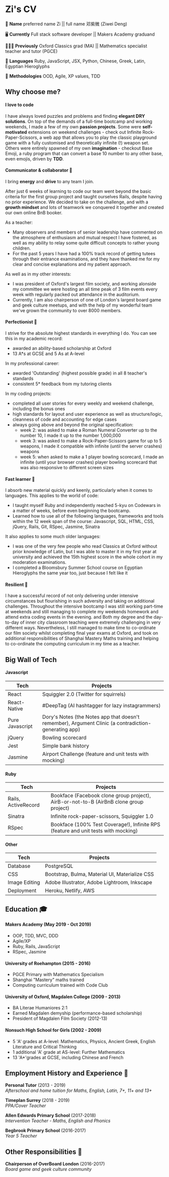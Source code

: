 # Zi's CV



🐝 **Name** preferred name Zi || full name 邓紫微 (Ziwei Deng)

🖥️ **Currently**  Full stack software developer || Makers Academy graduand

👩🏻‍🏫 **Previously** Oxford Classics grad (MA) || Mathematics specialist teacher and tutor (PGCE)

💬 **Languages**  Ruby, JavaScript, JSX, Python, Chinese, Greek, Latin, Egyptian Hieroglyphs

🔬 **Methodologies** OOD, Agile, XP values, TDD

## Why choose me?

#### I love to code

I have always loved puzzles and problems and finding **elegant DRY solutions**. On top of the demands of a full-time bootcamp and working weekends, I made a few of my own **passion projects**.  Some were **self-motivated** extensions on weekend challenges - check out Infinite Rock-Paper-Scissors, a web app that allows you to play the classic playground game with a fully customised and theoretically infinite (!) weapon set. Others were entirely spawned of my own **imagination** - checkout Base Emoji, a ruby program that can convert a base 10 number to any other base, even emojis, driven by **TDD**.

#### Communicator & collaborator 👥

I bring **energy** and **drive** to any team I join.

After just 6 weeks of learning to code our team went beyond the basic criteria for the first group project and taught ourselves Rails, despite having no prior experience. We decided to take on the challenge, and with a **growth mindset** and lots of teamwork we conquered it together and created our own online BnB booker.

As a teacher:
- Many observers and members of senior leadership have commented on the atmosphere of enthusiasm and mutual respect I have fostered, as well as my ability to relay some quite difficult concepts to rather young children.
- For the past 5 years I have had a 100% track record of getting tutees through their entrance examinations, and they have thanked me for my clear and concise explanations and my patient approach.

As well as in my other interests:
- I was president of Oxford's largest film society, and working alonside my committee we were hosting an all time peak of 3 film events every week with regularly packed out attendance in the auditorium.
- Currently, I am also chairperson of one of London's largest board game and geek culture meetups, and with the help of my wonderful team we've grown the community to over 8000 members.

#### Perfectionist 💯

I strive for the absolute highest standards in everything I do. You can see this in my academic record:
- awarded an ability-based scholarship at Oxford
- 13 A*s at GCSE and 5 As at A-level

In my professional career:
- awarded 'Outstanding' (highest possible grade) in all 8 teacher's standards
- consistent 5* feedback from my tutoring clients

In my coding projects:
- completed all user stories for every weekly and weekend challenge, including the bonus ones
- high standards for layout and user experience as well as structure/logic, cleanness of code and accounting for edge cases
- always going above and beyond the original specification:
  - week 2: was asked to make a Roman Numeral Converter up to the number 10, I made it up to the number 1,000,000
  - week 3: was asked to make a Rock-Paper-Scissors game for up to 5 weapons, I made it compatible with infinite (until the server crashes) weapons
  - week 5: when asked to make a 1 player bowling scorecard, I made an infinite (until your browser crashes) player bowling scorecard that was also responsive to different screen sizes


#### Fast learner 🧽

I absorb new material quickly and keenly, particularly when it comes to languages. This applies to the world of code:
- I taught myself Ruby and independently reached 5-kyu on Codewars in a matter of weeks, before even beginning the bootcamp.
- Learned how to use all of the following languages, frameworks and tools within the 12 week span of the course: Javascript, SQL, HTML, CSS, jQuery, Rails, Git, RSpec, Jasmine, Sinatra

It also applies to some much older languages:
- I was one of the very few people who read Classics at Oxford without prior knowledge of Latin, but I was able to master it in my first year at university and achieved the 15th highest score in the whole cohort in my moderation examinations.
- I completed a Bloomsbury Summer School course on Egyptian Hieroglyphs the same year too, just because I felt like it



#### Resilient 💎

I have a successful record of not only delivering under intensive circumstances but flourishing in such adversity and taking on additional challenges. Throughout the intensive bootcamp I was still working part-time at weekends and still managing to complete my weekends homework and attend extra coding events in the evening. and Both my degree and the day-to-day of inner city classroom teaching were extremely challenging in very different ways. Nevertheless, I still managed to make time to co-ordinate our film society whilst completing final year exams at Oxford, and took on additional responsibilities of Shanghai Mastery Maths training and helping to co-ordinate the computing curriculum in my time as a teacher.

## Big Wall of Tech

#### Javascript

| Tech | Projects |
|-------------------------|-----------------------------------|
| React | Squiggler 2.0 (Twitter for squirrels) |
| React-Native | #DeepTag (AI hashtagger for lazy instagrammers) |
| Pure Javascript | Dory's Notes (the Notes app that doesn't remember), Argument Clinic (a contradiction-generating app) |
| jQuery | Bowling scorecard |
| Jest | Simple bank history |
| Jasmine | Airport Challenge (feature and unit tests with mocking)|


#### Ruby

| Tech | Projects |
|-------------------------|-----------------------------------|
| Rails, ActiveRecord | Bookface (Facebook clone group project), AirB-or-not-to-B (AirBnB clone group project) |
| Sinatra | Infinite rock-paper-scissors, Squiggler 1.0 |
| RSpec | Bookface (100% Test Coverage!), Infinite RPS (feature and unit tests with mocking)|

#### Other
| Tech | Projects |
|-------------------------|-----------------------------------|
| Database | PostgreSQL |
| CSS | Bootstrap, Bulma, Material UI, Materialize CSS |
| Image Editing | Adobe Illustrator, Adobe Lightroom, Inkscape |
| Deployment | Heroku, Netlify, AWS |



## Education 🎓

#### Makers Academy (May 2019 - Oct 2019)
- OOP, TDD, MVC, DDD
- Agile/XP
- Ruby, Rails, JavaScript
- RSpec, Jasmine

#### University of Roehampton  (2015 - 2016)
- PGCE Primary with Mathematics Specialism
- Shanghai "Mastery" maths trained
- Computing curriculum trained with Code Club

#### University of Oxford, Magdalen College (2009 - 2013)
- BA Literae Humaniores 2:1
- Earned Magdalen demyship (performance-based scholarship)
- President of Magdalen Film Society (2012-13)

#### Nonsuch High School for Girls (2002 - 2009)
- 5 'A' grades at A-level: Mathematics, Physics, Ancient Greek, English Literature and Critical Thinking
- 1 additional 'A' grade at AS-level: Further Mathematics
- 13 'A*'grades at GCSE, including Chinese and French

## Employment History and Experience 💼

**Personal Tutor** (2013 - 2019)    
*Afterschool and home tuition for Maths, English, Latin, 7+, 11+ and 13+*

**Timeplan Surrey** (2018 - 2019)   
*PPA/Cover Teacher*  

**Allen Edwards Primary School** (2017-2018)   
*Intervention Teacher - Maths, English and Phonics*  

**Begbrook Primary School** (2016-2017)   
*Year 5 Teacher*

## Other Responsibilities 🎉

**Chairperson of OverBoard London** (2016-2017)   
*Board game and geek culture community*
